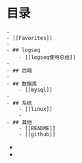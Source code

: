 # 目录
	-
	- [[Favorites]]
	-
	- ## logseq
		- [[logseq使用总结]]
	-
	- ## 后端
	-
	- ## 数据库
		- [[mysql]]
	-
	- ## 系统
		- [[linux]]
		-
	- ## 其他
		- [[README]]
		- [[github]]
-
-